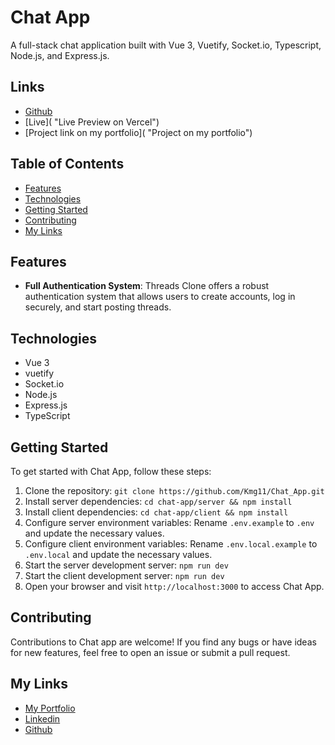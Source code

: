 # Chat App

A full-stack chat application built with Vue 3, Vuetify, Socket.io, Typescript, Node.js, and Express.js.

## Links

- [Github](https://github.com/Kmg11/NodeJS_Chat_App "Github Repo")
- [Live]( "Live Preview on Vercel")
- [Project link on my portfolio]( "Project on my portfolio")

## Table of Contents

- [Features](#features)
- [Technologies](#technologies)
- [Getting Started](#getting-started)
- [Contributing](#contributing)
- [My Links](#my-links)

## Features

- **Full Authentication System**: Threads Clone offers a robust authentication system that allows users to create accounts, log in securely, and start posting threads.

## Technologies

- Vue 3
- vuetify
- Socket.io
- Node.js
- Express.js
- TypeScript

## Getting Started

To get started with Chat App, follow these steps:

1. Clone the repository: `git clone https://github.com/Kmg11/Chat_App.git`
2. Install server dependencies: `cd chat-app/server && npm install`
3. Install client dependencies: `cd chat-app/client && npm install`
4. Configure server environment variables: Rename `.env.example` to `.env` and update the necessary values.
5. Configure client environment variables: Rename `.env.local.example` to `.env.local` and update the necessary values.
6. Start the server development server: `npm run dev`
7. Start the client development server: `npm run dev`
8. Open your browser and visit `http://localhost:3000` to access Chat App.

## Contributing

Contributions to Chat app are welcome! If you find any bugs or have ideas for new features, feel free to open an issue or submit a pull request.

## My Links

- [My Portfolio](https://kmg11.github.io/My_Official_Portfolio/)
- [Linkedin](https://www.linkedin.com/in/kirolos-mahfouz/)
- [Github](https://github.com/Kmg11)